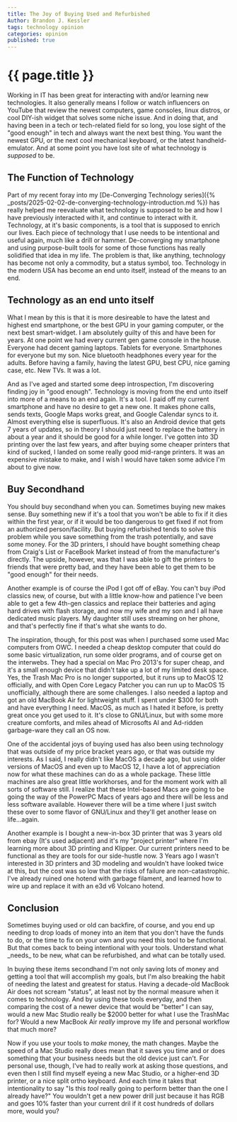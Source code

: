 ```yaml
---
title: The Joy of Buying Used and Refurbished
Author: Brandon J. Kessler
tags: technology opinion
categories: opinion
published: true
---
```


<h1>{{ page.title }}</h1>

Working in IT has been great for interacting with and/or learning new technologies. It also generally means I follow or watch influencers on YouTube that review the newest computers, game consoles, linux distros, or cool DIY-ish widget that solves some niche issue. And in doing that, and having been in a tech or tech-related field for so long, you lose sight of the "good enough" in tech and always want the next best thing. You want the newest GPU, or the next cool mechanical keyboard, or the latest handheld-emulator. And at some point you have lost site of what technology is _supposed_ to be.

<!--more-->

<h2>The Function of Technology</h2>
Part of my recent foray into my [De-Converging Technology series]({% _posts/2025-02-02-de-converging-technology-introduction.md %}) has really helped me reevaluate what technology is supposed to be and how I have previously interacted with it, and continue to interact with it. Technology, at it's basic components, is a tool that is supposed to enrich our lives. Each piece of technology that I use needs to be intentional and useful again, much like a drill or hammer. De-converging my smartphone and using purpose-built tools for some of those functions has really solidified that idea in my life. The problem is that, like anything, technology has become not only a commodity, but a status symbol, too. Technology in the modern USA has become an end unto itself, instead of the means to an end.

<h2>Technology as an end unto itself</h2>
What I mean by this is that it is more desireable to have the latest and highest end smartphone, or the best GPU in your gaming computer, or the next best smart-widget. I am absolutely guilty of this and have been for years. At one point we had every current gen game console in the house. Everyone had decent gaming laptops. Tablets for everyone. Smartphones for everyone but my son. Nice bluetooth headphones every year for the adults. Before having a family, having the latest GPU, best CPU, nice gaming case, etc. New TVs. It was a lot.

And as I've aged and started some deep introspection, I'm discovering finding joy in "good enough". Technology is moving from the end unto itself into more of a means to an end again. It's a tool. I paid off my current smartphone and have no desire to get a new one. It makes phone calls, sends texts, Google Maps works great, and Google Calendar syncs to it. Almost everything else is superfluous. It's also an Android device that gets 7 years of updates, so in theory I should just need to replace the battery in about a year and it should be good for a while longer. I've gotten into 3D printing over the last few years, and after buying some cheaper printers that kind of sucked, I landed on some really good mid-range printers. It was an expensive mistake to make, and I wish I would have taken some advice I'm about to give now.

<h2>Buy Secondhand</h2>
You should buy secondhand when you can. Sometimes buying new makes sense. Buy something new if it's a tool that you won't be able to fix if it dies within the first year, or if it would be too dangerous to get fixed if not from an authorized person/facility. But buying refurbished tends to solve this problem while you save something from the trash potentially, and save some money. For the 3D printers, I should have bought something cheap from Craig's List or FaceBook Market instead of from the manufacturer's directly. The upside, however, was that I was able to gift the printers to friends that were pretty bad, and they have been able to get them to be "good enough" for their needs.

Another example is of course the iPod I got off of eBay. You can't buy iPod classics new, of course, but with a little know-how and patience I've been able to get a few 4th-gen classics and replace their batteries and aging hard drives with flash storage, and now my wife and my son and I all have dedicated music players. My daughter still uses streaming on her phone, and that's perfectly fine if that's what she wants to do.

The inspiration, though, for this post was when I purchased some used Mac computers from OWC. I needed a cheap desktop computer that could do some basic virtualization, run some older programs, and of course get on the interwebs. They had a special on Mac Pro 2013's for super cheap, and it's a small enough device that didn't take up a lot of my limited desk space. Yes, the Trash Mac Pro is no longer supported, but it runs up to MacOS 12 officially, and with Open Core Legacy Patcher you can run up to MacOS 15 unofficially, although there are some challenges. I also needed a laptop and got an old MacBook Air for lightweight stuff. I spent under $300 for both and have everything I need. MacOS, as much as I hated it before, is pretty great once you get used to it. It's close to GNU/Linux, but with some more creature comforts, and miles ahead of Microsofts AI and Ad-ridden garbage-ware they call an OS now.

One of the accidental joys of buying used has also been using technology that was outside of my price bracket years ago, or that was outside my interests. As I said, I really didn't like MacOS a decade ago, but using older versions of MacOS and even up to MacOS 12, I have a lot of appreciation now for what these machines can do as a whole package. These little machines are also great little workhorses, and for the moment work with all sorts of software still. I realize that these Intel-based Macs are going to be going the way of the PowerPC Macs of years ago and there will be less and less software available. However there will be a time where I just switch these over to some flavor of GNU/Linux and they'll get another lease on life...again.

Another example is I bought a new-in-box 3D printer that was 3 years old from ebay (It's used adjacent) and it's my "project printer" where I'm learning more about 3D printing and Klipper. Our current printers need to be functional as they are tools for our side-hustle now. 3 Years ago I wasn't interested in 3D printers and 3D modeling and wouldn't have looked twice at this, but the cost was so low that the risks of failure are non-catastrophic. I've already ruined one hotend with garbage filament, and learned how to wire up and replace it with an e3d v6 Volcano hotend. 

<h2>Conclusion</h2>
Sometimes buying used or old can backfire, of course, and you end up needing to drop loads of money into an item that you don't have the funds to do, or the time to fix on your own and you need this tool to be functional. But that comes back to being intentional with your tools. Understand what _needs_ to be new, what can be refurbished, and what can be totally used.

In buying these items secondhand I'm not only saving lots of money and getting a tool that will accomplish my goals, but I'm also breaking the habit of needing the latest and greatest for status. Having a decade-old MacBook Air does not scream "status", at least not by the normal measure when it comes to technology. And by using these tools everyday, and then comparing the cost of a newer device that would be "better" I can say, would a new Mac Studio really be $2000 better for what I use the TrashMac for? Would a new MacBook Air _really_ improve my life and personal workflow that much more?

Now if you use your tools to _make_ money, the math changes. Maybe the speed of a Mac Studio really does mean that it saves you time and or does something that your business needs but the old device just can't. For personal use, though, I've had to really work at asking those questions, and even then I still find myself eyeing a new Mac Studio, or a higher-end 3D printer, or a nice split ortho keyboard. And each time it takes that intentionality to say "Is this _tool_ really going to perform better than the one I already have?" You wouldn't get a new power drill just because it has RGB and goes 10% faster than your current dril if it cost hundreds of dollars more, would you?